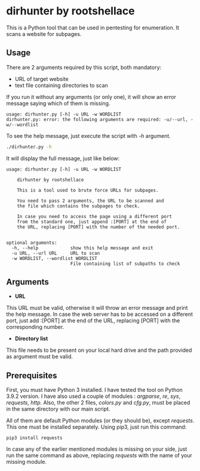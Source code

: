 # dirhunter by rootshellace

This is a Python tool that can be used in pentesting for enumeration. It scans a website for subpages.

## Usage

There are 2 arguments required by this script, both mandatory:

- URL of target website
- text file containing directories to scan

If you run it without any arguments (or only one), it will show an error message saying which of them is missing.

```
usage: dirhunter.py [-h] -u URL -w WORDLIST
dirhunter.py: error: the following arguments are required: -u/--url, -w/--wordlist
```

To see the help message, just execute the script with *-h* argument.
```bash
./dirhunter.py -h
```
It will display the full message, just like below:
```
usage: dirhunter.py [-h] -u URL -w WORDLIST

	dirhunter by rootshellace

	This is a tool used to brute force URLs for subpages.

	You need to pass 2 arguments, the URL to be scanned and 
	the file which contains the subpages to check.

	In case you need to access the page using a different port
	from the standard one, just append :[PORT] at the end of 
	the URL, replacing [PORT] with the number of the needed port.
	

optional arguments:
  -h, --help            show this help message and exit
  -u URL, --url URL     URL to scan
  -w WORDLIST, --wordlist WORDLIST
                        File containing list of subpaths to check
```
## Arguments

* **URL**

This URL must be valid, otherwise it will throw an error message and print the help message. In case the web server has to be accessed on a different port, just add :[PORT] at the end of the URL, replacing [PORT] with the corresponding number.

* **Directory list**

This file needs to be present on your local hard drive and the path provided as argument must be valid. 

## Prerequisites

First, you must have Python 3 installed. I have tested the tool on Python 3.9.2 version. 
I have also used a couple of modules : *argparse*, *re*, *sys*, *requests*, *http*. Also, the other 2 files, *colors.py* and *cfg.py*, must be placed in the same directory with our main script.

All of them are default Python modules (or they should be), except *requests*. This one must be installed separately. Using pip3, just run this command:

```
pip3 install requests
```

In case any of the earlier mentioned modules is missing on your side, just run the same command as above, replacing *requests* with the name of your missing module.